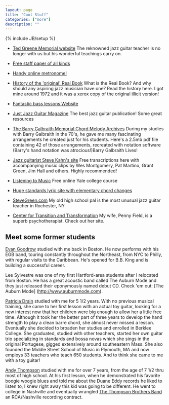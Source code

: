 ```yaml
---
layout: page
title: "Cool Stuff"
categories: ["more"]
description: ""
---
```

{% include JB/setup %}

* [Ted Greene Memorial website](http://www.tedgreene.com/default.asp) The reknowned jazz guitar teacher is no longer with us but his wonderful teachings carry on.

* [Free staff paper of all kinds](http://people.virginia.edu/~pdr4h/musicpaper/)

* [Handy online metronome!](http://www.metronomeonline.com/)

* [History of the 'original' Real Book](http://en.wikipedia.org/wiki/Real_Book) What is the Real Book? And why should any aspiring jazz musician have one? Read the history here. I got mine around 1972 and it was a xerox copy of the original illicit version!

* [Fantastic bass lessons Website](http://www.instituteofbass.com/)

* [Just Jazz Guitar Magazine](http://www.justjazzguitar.com/) The best jazz guitar publication! Some great resources

* [The Barry Galbraith Memorial Chord Melody Archives](http://www.wildestdreams.com/pages/barrycharts.pdf) During my studies with Barry Galbraith in the 70's, he gave me many fascinating arrangements he created just for his students. Here's a 2.5mb pdf file containing 42 of those arrangements, recreated with notation software (Barry's hand notation was atrocious!)Barry Galbraith Lives!

* [Jazz guitarist Steve Kahn's site](http://stevekhan.com/korner1.htm) Free transcriptions here with accompanying music clips by Wes Montgomery, Pat Martino, Grant Green, Jim Hall and others. Highly recommended!

* [Listening to Music](http://oyc.yale.edu/music) Free online Yale college course

* [Huge standards lyric site with elementary chord changes](http://www.theguitarguy.com/songs.htm)

* [SteveGreen.com](http://stevegreene.com/) My old high school pal is the most unusual jazz guitar teacher in Rochester, NY

* [Center for Transition and Transformation](http://www.pfield.com/) My wife, Penny Field, is a superb psychotherapist. Check out her site.

## Meet some former students

[Evan Goodrow](http://www.evangoodrow.com) studied with me back in Boston. He now performs with his EGB band, touring constantly throughout the Northeast, from NYC to Philly, with regular visits to the Caribbean. He's opened for B.B. King and is building a successful career.

Lee Sylvestre was one of my first Hartford-area students after I relocated from Boston. He has a great acoustic band called The Auburn Mode and they just released their eponymously named debut CD. Check 'em out: [The Auburn Mode] (http://www.auburnmode.com).
 
 [Patricia Drain](http://www.middlestreetmusic.com/pat_drain.html) studied with me for 5 1/2 years. With no previous musical training, she came to her first lesson with an actual toy guitar, looking for a new interest now that her children were big enough to allow her a little free time. Although it took her the better part of three years to develop the hand strength to play a clean barre chord, she almost never missed a lesson. Eventually she decided to broaden her studies and enrolled in Berklee College. She graduated, studied with other teachers, started her own guitar trio specializing in standards and bossa novas which she sings in the original Portugese, gigged extensively around southeastern Mass. She also founded the Middle Street School of Music in Plymouth, MA and now employs 33 teachers who teach 650 students. And to think she came to me with a toy guitar!

[
Andy Thompson](http://www.countrystandardtime.com/d/article.asp?xid=801) studied with me for over 7 years, from the age of 7 1/2 thru most of high school. At his first lesson, when he demonstrated his favorite boogie woogie blues and told me about the Duane Eddy records he liked to listen to, I knew right away this kid was going to be different. He went to college in Nashville and eventually wrangled [The Thompson Brothers Band](http://www.countrystandardtime.com/d/article.asp?xid=802) an RCA/Nashville recording contract.
